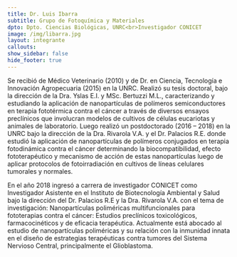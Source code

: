 ```yaml
---
title: Dr. Luis Ibarra
subtitle: Grupo de Fotoquímica y Materiales
dpto: Dpto. Ciencias Biológicas, UNRC<br>Investigador CONICET
image: /img/libarra.jpg
layout: integrante
callouts:
show_sidebar: false
hide_footer: true
---
```


Se recibió de Médico Veterinario (2010) y de Dr. en Ciencia, Tecnología e Innovación Agropecuaria (2015) en la UNRC. Realizó su tesis doctoral, bajo la dirección de la Dra. Yslas E.I. y MSc. Bertuzzi M.L., caracterizando y estudiando la aplicación de nanopartículas de polímeros semiconductores en terapia fototérmica contra el cáncer a través de diversos ensayos preclínicos que involucran modelos de cultivos de células eucariotas y animales de laboratorio. Luego realizó un postdoctorado (2016 – 2018) en la UNRC bajo la dirección de la Dra. Rivarola V.A. y el Dr. Palacios R.E. donde estudió la aplicación de nanopartículas de polímeros conjugados en terapia fotodinámica contra el cáncer determinando la biocompatibilidad, efecto fototerapéutico y mecanismo de acción de estas nanopartículas luego de aplicar protocolos de fotoirradiación en cultivos de líneas celulares tumorales y normales.

En el año 2018 ingresó a carrera de investigador CONICET como Investigador Asistente en el Instituto de Biotecnología Ambiental y Salud bajo la dirección del Dr. Palacios R.E y la Dra. Rivarola V.A. con el tema de investigación: Nanopartículas poliméricas multifuncionales para fototerapias contra el cáncer: Estudios preclínicos toxicológicos, farmacocinéticos y de eficacia terapéutica. Actualmente está abocado al estudio de nanopartículas poliméricas y su relación con la inmunidad innata en el diseño de estrategias terapéuticas contra tumores del Sistema Nervioso Central, principalmente el Glioblastoma.
